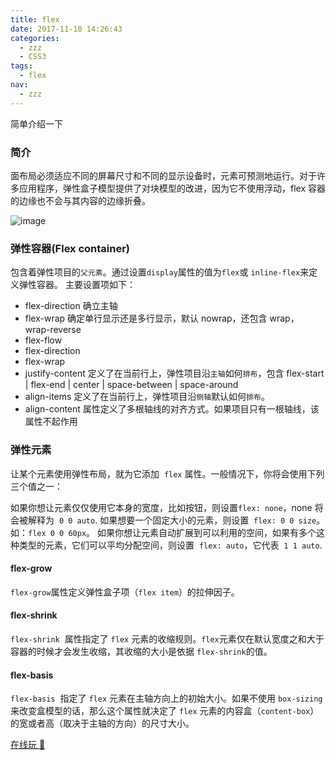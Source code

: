 ```yaml
---
title: flex
date: 2017-11-10 14:26:43
categories:
  - zzz
  - CSS3
tags:
  - flex
nav:
  - zzz
---
```


简单介绍一下

<!--more-->

### 简介

面布局必须适应不同的屏幕尺寸和不同的显示设备时，元素可预测地运行。对于许多应用程序，弹性盒子模型提供了对块模型的改进，因为它不使用浮动，flex 容器的边缘也不会与其内容的边缘折叠。

![image](/css/images/construct.png)

### 弹性容器(Flex container)

包含着弹性项目的`父元素`。通过设置`display`属性的值为`flex`或 `inline-flex`来定义弹性容器。
主要设置项如下：

- flex-direction 确立主轴
- flex-wrap 确定单行显示还是多行显示，默认 nowrap，还包含 wrap， wrap-reverse
- flex-flow
- flex-direction
- flex-wrap
- justify-content 定义了在当前行上，弹性项目沿`主轴`如何`排布`，包含 flex-start | flex-end | center | space-between | space-around
- align-items 定义了在当前行上，弹性项目沿`侧轴`默认如何`排布`。
- align-content 属性定义了多根轴线的对齐方式。如果项目只有一根轴线，该属性不起作用

### 弹性元素

让某个元素使用弹性布局，就为它添加  `flex` 属性。一般情况下，你将会使用下列三个值之一：

如果你想让元素仅仅使用它本身的宽度，比如按钮，则设置`flex: none`，none 将会被解释为  `0 0 auto`.
如果想要一个固定大小的元素，则设置  `flex: 0 0 size`。如：`flex 0 0 60px`。
如果你想让元素自动扩展到可以利用的空间，如果有多个这种类型的元素，它们可以平均分配空间，则设置  `flex: auto`，它代表  `1 1 auto`.

#### flex-grow

`flex-grow`属性定义弹性盒子项（`flex item`）的拉伸因子。

#### flex-shrink

`flex-shrink`  属性指定了 `flex` 元素的收缩规则。`flex`元素仅在默认宽度之和大于容器的时候才会发生收缩，其收缩的大小是依据 `flex-shrink`的值。

#### flex-basis

`flex-basis`  指定了 `flex` 元素在主轴方向上的初始大小。如果不使用 `box-sizing` 来改变盒模型的话，那么这个属性就决定了 `flex` 元素的内容盒（`content-box`）的宽或者高（取决于主轴的方向）的尺寸大小。

[在线玩 🌰](https://codepen.io/superNever/pen/gXmOBy)
